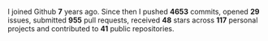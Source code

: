 
I joined Github **7** years ago. Since then I pushed **4653** commits, opened **29** issues, submitted **955** pull requests, received **48** stars across **117** personal projects and contributed to **41** public repositories.
